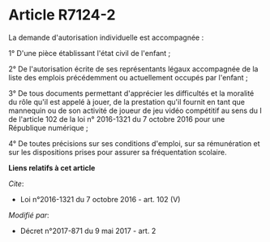 # Article R7124-2

La demande d'autorisation individuelle est accompagnée : 

1° D'une pièce établissant l'état civil de l'enfant ; 

2° De l'autorisation écrite de ses représentants légaux accompagnée de la liste des emplois précédemment ou actuellement
occupés par l'enfant ; 

3° De tous documents permettant d'apprécier les difficultés et la moralité du rôle qu'il est appelé à jouer, de la prestation
qu'il fournit en tant que mannequin ou de son activité de joueur de jeu vidéo compétitif au sens du I de l'article 102 de la
loi n° 2016-1321 du 7 octobre 2016 pour une République numérique ; 

4° De toutes précisions sur ses conditions d'emploi, sur sa rémunération et sur les dispositions prises pour assurer sa
fréquentation scolaire.

**Liens relatifs à cet article**

_Cite_:

  - Loi n°2016-1321 du 7 octobre 2016 - art. 102 (V)

_Modifié par_:

  - Décret n°2017-871 du 9 mai 2017 - art. 2
